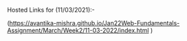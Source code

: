 Hosted Links for (11/03/2021):-

(https://avantika-mishra.github.io/Jan22Web-Fundamentals-Assignment/March/Week2/11-03-2022/index.html )
